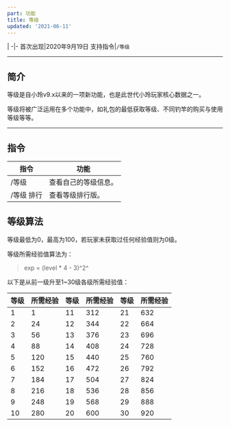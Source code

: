 ```yaml
---
part: 功能
title: 等级
updated: '2021-06-11'
---
```


 |
-|-
首次出现|2020年9月19日
支持指令|`/等级`

---

## 简介

等级是自小玲v9.x以来的一项新功能，也是此世代小玲玩家核心数据之一。

等级将被广泛运用在多个功能中，如礼包的最低获取等级、不同钓竿的购买与使用等级等等。

---

## 指令

指令|功能
---|---
/等级|查看自己的等级信息。
/等级 排行|查看等级排行版。

## 等级算法

等级最低为0，最高为100，若玩家未获取过任何经验值则为0级。

等级所需经验值算法为：
> exp = (level * 4 - 3)^2^

以下是从前一级升至1~30级各级所需经验值：

等级|所需经验|等级|所需经验|等级|所需经验
---|---|---|---|---|---
1|1|11|312|21|632
2|24|12|344|22|664
3|56|13|376|23|696
4|88|14|408|24|728
5|120|15|440|25|760
6|152|16|472|26|792
7|184|17|504|27|824
8|216|18|536|28|856
9|248|19|568|29|888
10|280|20|600|30|920